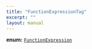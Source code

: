 ```yaml
---
title: "FunctionExpressionTag"
excerpt: ""
layout: manual
---
```



**enum:** [`FunctionExpression`](/docs/kcl/types/FunctionExpression)








